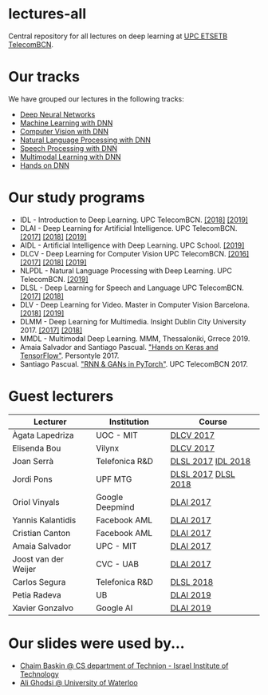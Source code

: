 # lectures-all
Central repository for all lectures on deep learning at [UPC ETSETB TelecomBCN](https://etsetb.upc.edu/en).

[XG-web]: https://imatge.upc.edu/web/people/xavier-giro
[KM-web]: http://www.eeng.dcu.ie/~mcguinne/
[EM-web]: https://www.insight-centre.org/users/eva-mohedano
[LL-web]: https://dvl.in.tum.de/team/lealtaixe/
[ES-web]: https://imatge.upc.edu/web/people/elisa-sayrol
[VV-web]: https://imatge.upc.edu/web/people/veronica-vilaplana
[JR-web]: https://imatge.upc.edu/web/people/javier-ruiz-hidalgo
[RM-web]: https://imatge.upc.edu/web/people/josep-ramon-morros
[MC-web]: http://www.costa-jussa.com/
[SP-web]: https://scholar.google.com/citations?user=7cVOyh0AAAAJ&hl=en
[AB-web]: https://scholar.google.es/citations?user=C5AUXO4AAAAJ&hl=en
[MB-web]: https://imatge.upc.edu/web/people/miriam-bellver
[AS-web]: https://imatge.upc.edu/web/people/amaia-salvador


# Our tracks

We have grouped our lectures in the following tracks:

* [Deep Neural Networks](deep-learning.md)
* [Machine Learning with DNN](machine-learning.md)
* [Computer Vision with DNN](computer-vision.md)
* [Natural Language Processing with DNN](nlp.md)
* [Speech Processing with DNN](speech.md)
* [Multimodal Learning with DNN](multimodal.md)
* [Hands on DNN](hands-on.md)

# Our study programs

* IDL - Introduction to Deep Learning. UPC TelecomBCN. [[2018]][IDL2018] [[2019]][IDL2019]
* DLAI - Deep Learning for Artificial Intelligence. UPC TelecomBCN. [[2017]][DLAI2017] [[2018]][DLAI2018] [[2019]][DLAI2019]
* AIDL - Artificial Intelligence with Deep Learning. UPC School. [[2019]][AIDL2019]
* DLCV - Deep Learning for Computer Vision UPC TelecomBCN. [[2016]][DLCV2016] [[2017]][DLCV2017] [[2018]][DLCV2018] [[2019]][DLCV2019]
* NLPDL - Natural Language Processing with Deep Learning. UPC TelecomBCN. [[2019]][DLNL2019] 
* DLSL - Deep Learning for Speech and Language UPC TelecomBCN. [[2017]][DLSL2017] [[2018]][DLSL2018]
* DLV - Deep Learning for Video. Master in Computer Vision Barcelona. [[2018]][DLV2018] [[2019]][DLV2019]
* DLMM - Deep Learning for Multimedia. Insight Dublin City University 2017. [[2017]][DLMM2017] [[2018]][DLMM2018]
* MMDL - Multimodal Deep Learning. MMM, Thessaloniki, Grrece 2019.
* Amaia Salvador and Santiago Pascual. ["Hands on Keras and TensorFlow"][Persontyle2017]. Persontyle 2017.
* Santiago Pascual. ["RNN & GANs in PyTorch"][PyTorched2017]. UPC TelecomBCN 2017.

[IDL2018]: https://telecombcn-dl.github.io/2018-idl/
[IDL2019]: https://telecombcn-dl.github.io/2019-idl/

[DLAI2017]: https://telecombcn-dl.github.io/2017-dlai/
[DLAI2018]: https://telecombcn-dl.github.io/2018-dlai/
[DLAI2019]: https://telecombcn-dl.github.io/dlai-2019/

[AIDL2019]: https://github.com/upcschool-ai/2019-spring/blob/master/README.md

[DLCV2016]: http://imatge-upc.github.io/telecombcn-2016-dlcv/
[DLCV2017]: https://telecombcn-dl.github.io/2017-dlcv/
[DLCV2018]: https://telecombcn-dl.github.io/2018-dlcv/
[DLCV2019]: https://telecombcn-dl.github.io/2019-dlcv/

[DLV2018]: https://mcv-m6-video.github.io/deepvideo-2018/
[DLV2019]: https://mcv-m6-video.github.io/deepvideo-2018/

[DLSL2017]: https://telecombcn-dl.github.io/2017-dlsl/
[DLSL2018]: https://telecombcn-dl.github.io/2018-dlsl/
[DLNL2019]: https://sites.google.com/view/dlnlp2019/home

[DLMM2017]: https://telecombcn-dl.github.io/dlmm-2017-dcu/
[DLMM2018]: https://telecombcn-dl.github.io/2018-dlmm/

[MMM2019]: https://telecombcn-dl.github.io/2019-mmm-tutorial/

[Persontyle2017]: https://github.com/telecombcn-dl/2017-persontyle
[PyTorched2017]: https://github.com/santi-pdp/pytorch_tutorials


# Guest lecturers

| Lecturer              | Institution               | Course                 | 
| --------------------- |  ------------------------ | ---------------------- | 
| Àgata Lapedriza       | UOC - MIT                 | [DLCV 2017][dlcv2017]  | 
| Elisenda Bou          | Vilynx                    | [DLCV 2017][dlcv2017]  | 
| Joan Serrà            | Telefonica R&D            | [DLSL 2017][dlsl2017] [IDL 2018][dlsl2018]  | 
| Jordi Pons            | UPF MTG                   | [DLSL 2017][dlsl2017] [DLSL 2018][dlsl2018]  |
| Oriol Vinyals         | Google Deepmind           | [DLAI 2017][dlai2017]  | 
| Yannis Kalantidis     | Facebook AML              | [DLAI 2017][dlai2017]  | 
| Cristian Canton       | Facebook AML              | [DLAI 2017][dlai2017]  | 
| Amaia Salvador        | UPC - MIT                 | [DLAI 2017][dlai2017]  | 
| Joost van der Weijer  | CVC - UAB                 | [DLAI 2017][idl2018]  | 
| Carlos Segura         | Telefonica R&D            | [DLSL 2018][dlsl2018]  |
| Petia Radeva          | UB                        | [DLAI 2019][dlai2018] |
| Xavier Gonzalvo        | Google AI                | [DLAI 2019][dlai2018] |

# Our slides were used by...

* [Chaim Baskin @ CS department of Technion - Israel Institute of Technology](https://www.youtube.com/watch?v=fiCRQwv23cY)
* [Ali Ghodsi @ University of Waterloo](https://www.youtube.com/watch?v=7G4_Y5rsvi8&t=1694)




